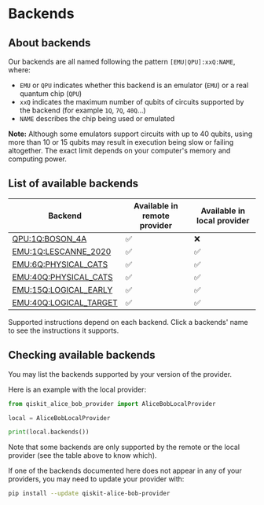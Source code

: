 # Backends

## About backends

Our backends are all named following the pattern `[EMU|QPU]:xxQ:NAME`, where:

- `EMU` or `QPU` indicates whether this backend is an emulator (`EMU`) or a real quantum chip (`QPU`)
- `xxQ` indicates the maximum number of qubits of circuits supported by the backend (for example `1Q`, `7Q`, `40Q`…)
- `NAME` describes the chip being used or emulated

**Note:** Although some emulators support circuits with up to 40 qubits, using more than 10 or 15 qubits may result in execution being slow or failing altogether. The exact limit depends on your computer's memory and computing power.

## List of available backends

| Backend | Available in remote provider | Available in local provider |
| --- | --- | --- |
| [QPU:1Q:BOSON_4A](backends_list/boson_4a.md) | ✅ | ❌ |
| [EMU:1Q:LESCANNE_2020](backends_list/lescanne_2020.md) | ✅ | ✅ |
| [EMU:6Q:PHYSICAL_CATS](backends_list/6_physical_cats.md) | ✅ | ✅ |
| [EMU:40Q:PHYSICAL_CATS](backends_list/40_physical_cats.md) | ✅ | ✅ |
| [EMU:15Q:LOGICAL_EARLY](#15-logical-qubits) | ✅ | ✅ |
| [EMU:40Q:LOGICAL_TARGET](#40-logical-qubits) | ✅ | ✅ |

Supported instructions depend on each backend. Click a backends' name to see the instructions it supports.

## Checking available backends

You may list the backends supported by your version of the provider.

Here is an example with the local provider:

```python
from qiskit_alice_bob_provider import AliceBobLocalProvider

local = AliceBobLocalProvider

print(local.backends())
```

Note that some backends are only supported by the remote or the local provider (see the table above to know which).

If one of the backends documented here does not appear in any of your providers, you may need to update your provider with:

```bash
pip install --update qiskit-alice-bob-provider
```